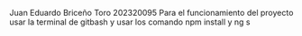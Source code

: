 Juan Eduardo Briceño Toro  202320095
Para el funcionamiento del proyecto usar la terminal de gitbash y usar los comando npm install y ng s
